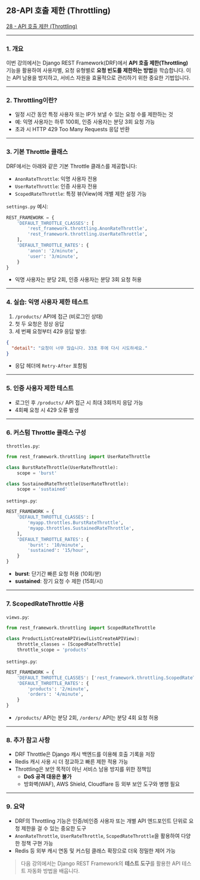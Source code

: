 ## 28-API 호출 제한 (Throttling)



[28 - API 호출 제한 (Throttling)](https://youtu.be/95ndK3P9YLI?list=PL-2EBeDYMIbTLulc9FSoAXhbmXpLq2l5t)


---


### 1. 개요
이번 강의에서는 Django REST Framework(DRF)에서 **API 호출 제한(Throttling)** 기능을 활용하여 사용자별, 요청 유형별로 **요청 빈도를 제한하는 방법**을 학습합니다. 이는 API 남용을 방지하고, 서비스 자원을 효율적으로 관리하기 위한 중요한 기법입니다.

---

### 2. Throttling이란?
- 일정 시간 동안 특정 사용자 또는 IP가 보낼 수 있는 요청 수를 제한하는 것
- 예: 익명 사용자는 하루 100회, 인증 사용자는 분당 3회 요청 가능
- 초과 시 HTTP 429 Too Many Requests 응답 반환

---

### 3. 기본 Throttle 클래스
DRF에서는 아래와 같은 기본 Throttle 클래스를 제공합니다:

- `AnonRateThrottle`: 익명 사용자 전용
- `UserRateThrottle`: 인증 사용자 전용
- `ScopedRateThrottle`: 특정 뷰(View)에 개별 제한 설정 가능

`settings.py` 예시:
```python
REST_FRAMEWORK = {
    'DEFAULT_THROTTLE_CLASSES': [
        'rest_framework.throttling.AnonRateThrottle',
        'rest_framework.throttling.UserRateThrottle',
    ],
    'DEFAULT_THROTTLE_RATES': {
        'anon': '2/minute',
        'user': '3/minute',
    }
}
```
- 익명 사용자는 분당 2회, 인증 사용자는 분당 3회 요청 허용

---

### 4. 실습: 익명 사용자 제한 테스트

1. `/products/` API에 접근 (비로그인 상태)
2. 첫 두 요청은 정상 응답
3. 세 번째 요청부터 429 응답 발생:
```json
{
  "detail": "요청이 너무 많습니다. 33초 후에 다시 시도하세요."
}
```
- 응답 헤더에 `Retry-After` 포함됨

---

### 5. 인증 사용자 제한 테스트

- 로그인 후 `/products/` API 접근 시 최대 3회까지 응답 가능
- 4회째 요청 시 429 오류 발생

---

### 6. 커스텀 Throttle 클래스 구성

`throttles.py`:

```python
from rest_framework.throttling import UserRateThrottle

class BurstRateThrottle(UserRateThrottle):
    scope = 'burst'

class SustainedRateThrottle(UserRateThrottle):
    scope = 'sustained'
```

`settings.py`:
```python
REST_FRAMEWORK = {
    'DEFAULT_THROTTLE_CLASSES': [
        'myapp.throttles.BurstRateThrottle',
        'myapp.throttles.SustainedRateThrottle',
    ],
    'DEFAULT_THROTTLE_RATES': {
        'burst': '10/minute',
        'sustained': '15/hour',
    }
}
```

- **burst**: 단기간 빠른 요청 허용 (10회/분)
- **sustained**: 장기 요청 수 제한 (15회/시)

---

### 7. ScopedRateThrottle 사용

`views.py`:
```python
from rest_framework.throttling import ScopedRateThrottle

class ProductListCreateAPIView(ListCreateAPIView):
    throttle_classes = [ScopedRateThrottle]
    throttle_scope = 'products'
```

`settings.py`:
```python
REST_FRAMEWORK = {
    'DEFAULT_THROTTLE_CLASSES': ['rest_framework.throttling.ScopedRateThrottle'],
    'DEFAULT_THROTTLE_RATES': {
        'products': '2/minute',
        'orders': '4/minute',
    }
}
```

- `/products/` API는 분당 2회, `/orders/` API는 분당 4회 요청 허용

---

### 8. 추가 참고 사항
- DRF Throttle은 Django 캐시 백엔드를 이용해 호출 기록을 저장
- Redis 캐시 사용 시 더 정교하고 빠른 제한 적용 가능
- Throttling은 보안 목적이 아닌 서비스 남용 방지를 위한 정책임
  - **DoS 공격 대응은 불가**
  - 방화벽(WAF), AWS Shield, Cloudflare 등 외부 보안 도구와 병행 필요

---

### 9. 요약
- DRF의 Throttling 기능은 인증/비인증 사용자 또는 개별 API 엔드포인트 단위로 요청 제한을 걸 수 있는 중요한 도구
- `AnonRateThrottle`, `UserRateThrottle`, `ScopedRateThrottle`을 활용하여 다양한 정책 구현 가능
- Redis 등 외부 캐시 연동 및 커스텀 클래스 확장으로 더욱 정밀한 제어 가능

> 다음 강의에서는 Django REST Framework의 **테스트 도구**를 활용한 API 테스트 자동화 방법을 배웁니다.




